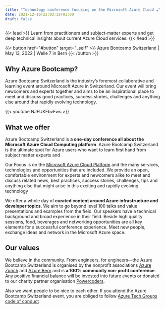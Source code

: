 ```yaml
---
title: "Technology conference focusing on the Microsoft Azure Cloud ☁️"
date: 2021-12-16T22:03:32+01:00
draft: false
---
```


{{< lead >}} Learn from practitioners and subject-matter experts and get deep technical insights about current Azure Cloud services. {{< /lead >}}

{{< button href="#button" target="_self" >}}
Azure Bootcamp Switzerland | May 13, 2022 | Welle 7 in Bern
{{< /button >}}

## Why Azure Bootcamp?
Azure Bootcamp Switzerland is the industry’s foremost collaborative and learning event around Microsoft Azure in Switzerland. Our event will bring newcomers and experts together and aims to be an inspirational place to meet and discuss good practices, success stories, challenges and anything else around that rapidly evolving technology.

{{< youtube NJFUKEbvFws >}}

## What we offer
Azure Bootcamp Switzerland is **a one-day conference all about the Microsoft Azure Cloud Computing platform**.  Azure Bootcamp Switzerland is the ultimate spot for Azure users who want to learn first hand from subject matter experts and

Our Focus is on the [Microsoft Azure Cloud Platform](https://azure.com) and the many services, technologies and opportunities that are included. We provide an open, comfortable environment for experts and newcomers alike to meet and discuss related news, best practices, success stories, challenges, tips and anything else that might arise in this exciting and rapidly evolving technology

We offer a whole day of **curated content around Azure infrastructure and developer topics**. We aim to go beyond level 100 talks and value presentations and examples from the field. Our speakers have a technical background and broad experience in their field.
Beside high quality sessions, food, beverages and networking opportunities are all key elements for a successful conference experience. Meet new people, exchange ideas and network in the Microsoft Azure space.

## Our values
We believe in the community. From engineers, for engineers—the Azure Bootcamp Switzerland is organised by the nonprofit associations [Azure Zürich](https://www.meetup.com/de-DE/Microsoft-Azure-Zurich-User-Group/) and [Azure Bern](https://www.meetup.com/de-DE/Azure-Cloud-Bern-User-Group/) and is **a 100% community non-profit conference**. Any positive financial balance will be invested into future events or donated to our charity partner organisation [Powercoders](https://powercoders.org).

Also we want people to be nice to each other. If you attend the Azure Bootcamp Switzerland event, you are obliged to follow [Azure Tech Groups code of conduct](https://developer.microsoft.com/en-us/azure-tech-groups/code-of-conduct)
